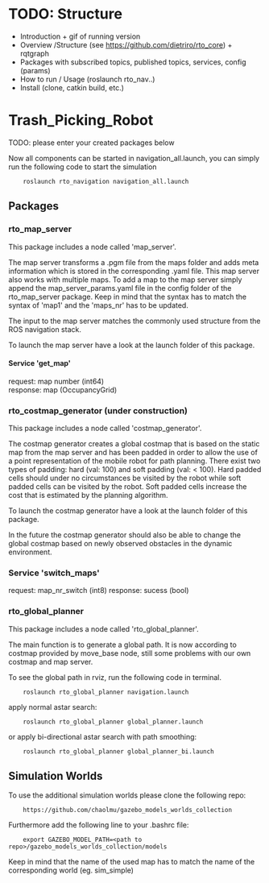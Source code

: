 # TODO: Structure

- Introduction + gif of running version
- Overview /Structure (see https://github.com/dietriro/rto_core) + rqtgraph
- Packages with subscribed topics, published topics, services, config (params)
- How to run / Usage (roslaunch rto_nav..)
- Install (clone, catkin build, etc.)


# Trash_Picking_Robot

TODO: please enter your created packages below

Now all components can be started in navigation_all.launch, you can simply run the following code to start the simulation

        roslaunch rto_navigation navigation_all.launch

## Packages

### rto_map_server
This package includes a node called 'map_server'.

The map server transforms a .pgm file from the maps folder and adds meta information which is stored in the corresponding .yaml file. 
This map server also works with multiple maps.
To add a map to the map server simply append the map_server_params.yaml file in the config folder of the rto_map_server package.
Keep in mind that the syntax has to match the syntax of 'map1' and the 'maps_nr' has to be updated.

The input to the map server matches the commonly used structure from the ROS navigation stack.

To launch the map server have a look at the launch folder of this package.

#### Service 'get_map'
request: map number (int64)  
response: map (OccupancyGrid)

### rto_costmap_generator (under construction)
This package includes a node called 'costmap_generator'.

The costmap generator creates a global costmap that is based on the static map from the map server and has been padded in order to allow the use of a point 
representation of the mobile robot for path planning. There exist two types of padding: hard (val: 100) and soft padding (val: < 100). Hard padded cells should under no circumstances be  visited by the robot while soft padded cells can be visited by the robot. Soft padded cells increase the cost that is estimated by the planning algorithm. 

To launch the costmap generator have a look at the launch folder of this package.

In the future the costmap generator should also be able to change the global costmap based on newly observed obstacles in the dynamic environment.

### Service 'switch_maps'
request: map_nr_switch (int8)
response: sucess (bool)

### rto_global_planner
This package includes a node called 'rto_global_planner'.

The main function is to generate a global path. It is now according to costmap provided by move_base node, still some problems with our own costmap and map server. 

To see the global path in rviz, run the following code in terminal.

        roslaunch rto_global_planner navigation.launch
        
apply normal astar search:
        
        roslaunch rto_global_planner global_planner.launch
        
or apply bi-directional astar search with path smoothing:

        roslaunch rto_global_planner global_planner_bi.launch


## Simulation Worlds

To use the additional simulation worlds please clone the following repo:

        https://github.com/chaolmu/gazebo_models_worlds_collection

Furthermore add the following line to your .bashrc file:

        export GAZEBO_MODEL_PATH=<path to repo>/gazebo_models_worlds_collection/models

Keep in mind that the name of the used map has to match the name of the corresponding world (eg. sim_simple)

